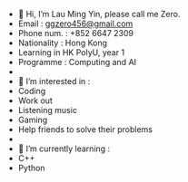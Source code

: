 - 👋 Hi, I’m Lau Ming Yin, please call me Zero.
-   Email : ggzero456@gmail.com
-   Phone num. : +852 6647 2309
-   Nationality : Hong Kong
-   Learning in HK PolyU, year 1
-   Programme : Computing and AI
-   
- 👀 I’m interested in :
-   Coding
-   Work out
-   Listening music
-   Gaming
-   Help friends to solve their problems
-   
- 🌱 I’m currently learning :
-   C++
-   Python



